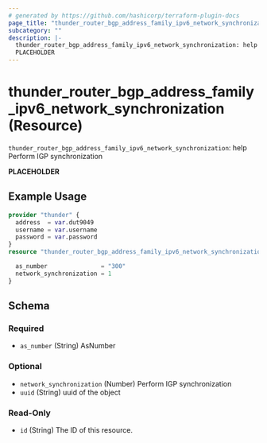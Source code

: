 ```yaml
---
# generated by https://github.com/hashicorp/terraform-plugin-docs
page_title: "thunder_router_bgp_address_family_ipv6_network_synchronization Resource - terraform-provider-thunder"
subcategory: ""
description: |-
  thunder_router_bgp_address_family_ipv6_network_synchronization: help Perform IGP synchronization
  PLACEHOLDER
---
```


# thunder_router_bgp_address_family_ipv6_network_synchronization (Resource)

`thunder_router_bgp_address_family_ipv6_network_synchronization`: help Perform IGP synchronization

__PLACEHOLDER__

## Example Usage

```terraform
provider "thunder" {
  address  = var.dut9049
  username = var.username
  password = var.password
}
resource "thunder_router_bgp_address_family_ipv6_network_synchronization" "thunder_router_bgp_address_family_ipv6_network_synchronization" {

  as_number               = "300"
  network_synchronization = 1
}
```

<!-- schema generated by tfplugindocs -->
## Schema

### Required

- `as_number` (String) AsNumber

### Optional

- `network_synchronization` (Number) Perform IGP synchronization
- `uuid` (String) uuid of the object

### Read-Only

- `id` (String) The ID of this resource.


